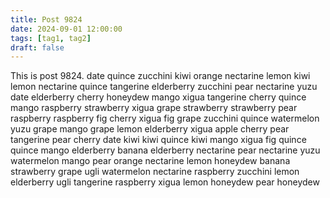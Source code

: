 ```yaml
---
title: Post 9824
date: 2024-09-01 12:00:00
tags: [tag1, tag2]
draft: false
---
```

This is post 9824.
date
quince
zucchini
kiwi
orange
nectarine
lemon
kiwi
lemon
nectarine
quince
tangerine
elderberry
zucchini
pear
nectarine
yuzu
date
elderberry
cherry
honeydew
mango
xigua
tangerine
cherry
quince
mango
raspberry
strawberry
xigua
grape
strawberry
strawberry
pear
raspberry
raspberry
fig
cherry
xigua
fig
grape
zucchini
quince
watermelon
yuzu
grape
mango
grape
lemon
elderberry
xigua
apple
cherry
pear
tangerine
pear
cherry
date
kiwi
kiwi
quince
kiwi
mango
xigua
fig
quince
quince
mango
elderberry
banana
elderberry
nectarine
pear
nectarine
yuzu
watermelon
mango
pear
orange
nectarine
lemon
honeydew
banana
strawberry
grape
ugli
watermelon
nectarine
raspberry
zucchini
lemon
elderberry
ugli
tangerine
raspberry
xigua
lemon
honeydew
pear
honeydew

